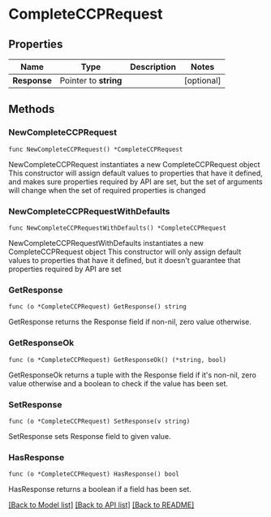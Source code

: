 # CompleteCCPRequest

## Properties

Name | Type | Description | Notes
------------ | ------------- | ------------- | -------------
**Response** | Pointer to **string** |  | [optional] 

## Methods

### NewCompleteCCPRequest

`func NewCompleteCCPRequest() *CompleteCCPRequest`

NewCompleteCCPRequest instantiates a new CompleteCCPRequest object
This constructor will assign default values to properties that have it defined,
and makes sure properties required by API are set, but the set of arguments
will change when the set of required properties is changed

### NewCompleteCCPRequestWithDefaults

`func NewCompleteCCPRequestWithDefaults() *CompleteCCPRequest`

NewCompleteCCPRequestWithDefaults instantiates a new CompleteCCPRequest object
This constructor will only assign default values to properties that have it defined,
but it doesn't guarantee that properties required by API are set

### GetResponse

`func (o *CompleteCCPRequest) GetResponse() string`

GetResponse returns the Response field if non-nil, zero value otherwise.

### GetResponseOk

`func (o *CompleteCCPRequest) GetResponseOk() (*string, bool)`

GetResponseOk returns a tuple with the Response field if it's non-nil, zero value otherwise
and a boolean to check if the value has been set.

### SetResponse

`func (o *CompleteCCPRequest) SetResponse(v string)`

SetResponse sets Response field to given value.

### HasResponse

`func (o *CompleteCCPRequest) HasResponse() bool`

HasResponse returns a boolean if a field has been set.


[[Back to Model list]](../README.md#documentation-for-models) [[Back to API list]](../README.md#documentation-for-api-endpoints) [[Back to README]](../README.md)


